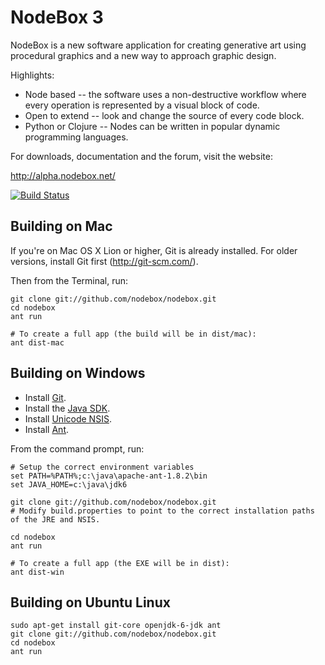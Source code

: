 NodeBox 3
=========
NodeBox is a new software application for creating generative art using procedural graphics and a new way to approach graphic design.

Highlights:

- Node based -- the software uses a non-destructive workflow where every operation is represented by a visual block of code.
- Open to extend -- look and change the source of every code block.
- Python or Clojure -- Nodes can be written in popular dynamic programming languages.

For downloads, documentation and the forum, visit the website:

<http://alpha.nodebox.net/>

[![Build Status](https://secure.travis-ci.org/nodebox/nodebox.png)](http://travis-ci.org/nodebox/nodebox)

## Building on Mac

If you're on Mac OS X Lion or higher, Git is already installed. For older versions, install Git first (<http://git-scm.com/>). 

Then from the Terminal, run:

    git clone git://github.com/nodebox/nodebox.git
    cd nodebox
    ant run
  
    # To create a full app (the build will be in dist/mac):
    ant dist-mac

## Building on Windows

- Install [Git](<http://git-scm.com/>).
- Install the [Java SDK](http://www.oracle.com/technetwork/java/javase/downloads/index.html).
- Install [Unicode NSIS](http://www.scratchpaper.com/).
- Install [Ant](http://ant.apache.org/).

From the command prompt, run:

    # Setup the correct environment variables
    set PATH=%PATH%;c:\java\apache-ant-1.8.2\bin
    set JAVA_HOME=c:\java\jdk6

    git clone git://github.com/nodebox/nodebox.git
    # Modify build.properties to point to the correct installation paths of the JRE and NSIS.

    cd nodebox
    ant run
  
    # To create a full app (the EXE will be in dist):
    ant dist-win

## Building on Ubuntu Linux

    sudo apt-get install git-core openjdk-6-jdk ant
    git clone git://github.com/nodebox/nodebox.git
    cd nodebox
    ant run
